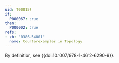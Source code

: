 ```yaml
---
uid: T000152
if:
  P000067: true
then:
  P000002: true
refs:
- zb: "0386.54001"
  name: Counterexamples in Topology
---
```


By definition, see {{doi:10.1007/978-1-4612-6290-9}}.
